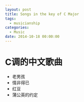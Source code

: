 ```yaml
---
layout: post
title: Songs in the key of C Major
tags:
  - musicianship
categories:
  - Music
date: 2014-10-18 00:00:00
---
```


# C调的中文歌曲
- 老男孩
- 情非得已
- 红豆
- 蒲公英的约定